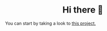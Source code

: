 <h1 align="center">Hi there 👋 </h1>
<p> You can start by taking a look to <a href= "https://github.com/users/clutso/projects/1"> this project.</a> </p>

